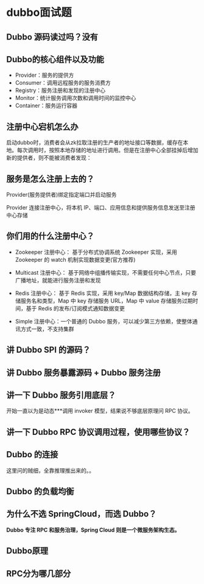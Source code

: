 # dubbo面试题

## Dubbo 源码读过吗？没有

## Dubbo的核心组件以及功能

- Provider：服务的提供方
- Consumer：调用远程服务的服务消费方
- Registry：服务注册和发现的注册中心
- Monitor：统计服务调用次数和调用时间的监控中心
- Container：服务运行容器

## 注册中心宕机怎么办

启动dubbo时，消费者会从zk拉取注册的生产者的地址接口等数据，缓存在本地。每次调用时，按照本地存储的地址进行调用。但是在注册中心全部挂掉后增加新的提供者，则不能被消费者发现：

## 服务是怎么注册上去的？

Provider(服务提供者)绑定指定端口并启动服务

Provider 连接注册中心，将本机 IP、端口、应用信息和提供服务信息发送至注册中心存储

## 你们用的什么注册中心？

- Zookeeper 注册中心： 基于分布式协调系统 Zookeeper 实现，采用 Zookeeper 的 watch 机制实现数据变更(官方推荐)

- Multicast 注册中心： 基于网络中组播传输实现，不需要任何中心节点，只要广播地址，就能进行服务注册和发现
- Redis 注册中心： 基于 Redis 实现，采用 key/Map 数据结构存储，主 key 存储服务名和类型，Map 中 key 存储服务 URL，Map 中 value 存储服务过期时间，基于 Redis 的发布/订阅模式通知数据变更
- Simple 注册中心：一个普通的 Dubbo 服务，可以减少第三方依赖，使整体通讯方式一致，不支持集群

## 讲 Dubbo SPI 的源码？

## 讲 Dubbo 服务暴露源码 + Dubbo 服务注册 

## 讲一下 Dubbo 服务引用底层？

开始一直以为是动态***调用 invoker 模型，结果说不够底层原理问 RPC 协议。

## 讲一下 Dubbo RPC 协议调用过程，使用哪些协议？  

## Dubbo 的连接

这里问的贼细，全靠推理推出来的。。

## Dubbo 的负载均衡

## 为什么不选 SpringCloud，而选 Dubbo？

**Dubbo 专注 RPC 和服务治理，Spring Cloud 则是一个微服务架构生态。**

## Dubbo原理

## RPC分为哪几部分

